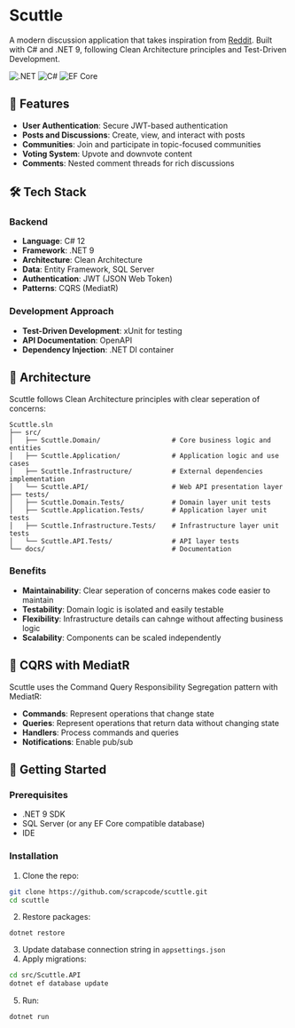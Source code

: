 ﻿# Scuttle

A modern discussion application that takes inspiration from [Reddit](https://reddit.com). Built with C# and .NET 9, following Clean Architecture principles and Test-Driven Development.

![.NET](https://img.shields.io/badge/.NET-9.0-512BD4)
![C#](https://img.shields.io/badge/C%23-12.0-239120)
![EF Core](https://img.shields.io/badge/EF_Core-9.0-purple)

## 🚀 Features

- **User Authentication**: Secure JWT-based authentication
- **Posts and Discussions**: Create, view, and interact with posts
- **Communities**: Join and participate in topic-focused communities
- **Voting System**: Upvote and downvote content
- **Comments**: Nested comment threads for rich discussions

## 🛠️ Tech Stack

### Backend
- **Language**: C# 12
- **Framework**: .NET 9
- **Architecture**: Clean Architecture
- **Data**: Entity Framework, SQL Server
- **Authentication**: JWT (JSON Web Token)
- **Patterns**: CQRS (MediatR)

### Development Approach
- **Test-Driven Development**: xUnit for testing
- **API Documentation**: OpenAPI
- **Dependency Injection**: .NET DI container

## 📐 Architecture

Scuttle follows Clean Architecture principles with clear seperation of concerns:

```
Scuttle.sln
├── src/
│   ├── Scuttle.Domain/                  # Core business logic and entities
│   ├── Scuttle.Application/             # Application logic and use cases
│   ├── Scuttle.Infrastructure/          # External dependencies implementation
│   └── Scuttle.API/                     # Web API presentation layer
├── tests/
│   ├── Scuttle.Domain.Tests/            # Domain layer unit tests
│   ├── Scuttle.Application.Tests/       # Application layer unit tests
│   ├── Scuttle.Infrastructure.Tests/    # Infrastructure layer unit tests
│   └── Scuttle.API.Tests/               # API layer tests
└── docs/                                # Documentation
```

### Benefits
- **Maintainability**: Clear seperation of concerns makes code easier to maintain
- **Testability**: Domain logic is isolated and easily testable
- **Flexibility**: Infrastructure details can cahnge without affecting business logic
- **Scalability**: Components can be scaled independently

## 🔄 CQRS with MediatR

Scuttle uses the Command Query Responsibility Segregation pattern with MediatR:

- **Commands**: Represent operations that change state
- **Queries**: Represent operations that return data without changing state
- **Handlers**: Process commands and queries
- **Notifications**: Enable pub/sub 

## 🚀 Getting Started

### Prerequisites

- .NET 9 SDK
- SQL Server (or any EF Core compatible database)
- IDE

### Installation
1. Clone the repo:
```bash
git clone https://github.com/scrapcode/scuttle.git
cd scuttle
```
2. Restore packages:
```
dotnet restore
```
3. Update database connection string in `appsettings.json`
4. Apply migrations:
```bash
cd src/Scuttle.API
dotnet ef database update
```
5. Run:
```
dotnet run
```